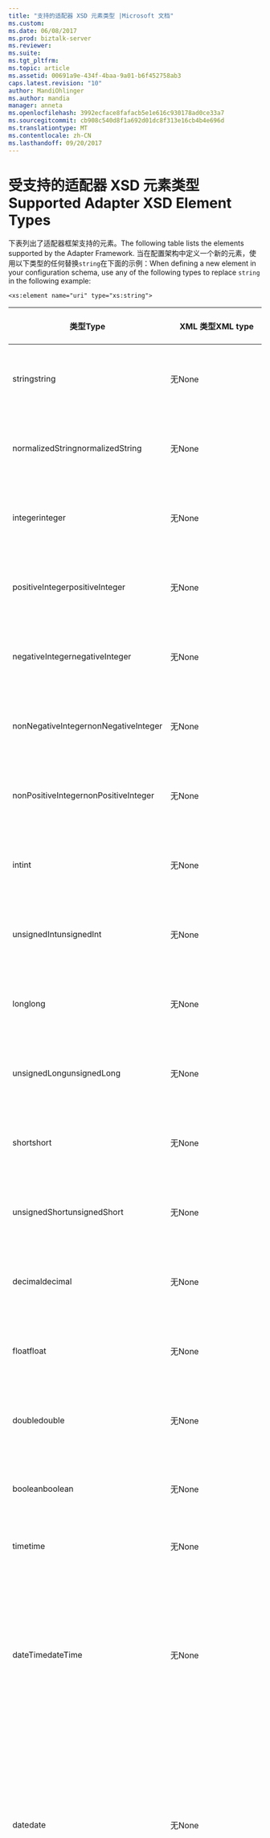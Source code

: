 ```yaml
---
title: "支持的适配器 XSD 元素类型 |Microsoft 文档"
ms.custom: 
ms.date: 06/08/2017
ms.prod: biztalk-server
ms.reviewer: 
ms.suite: 
ms.tgt_pltfrm: 
ms.topic: article
ms.assetid: 00691a9e-434f-4baa-9a01-b6f452758ab3
caps.latest.revision: "10"
author: MandiOhlinger
ms.author: mandia
manager: anneta
ms.openlocfilehash: 3992ecface8fafacb5e1e616c930178ad0ce33a7
ms.sourcegitcommit: cb908c540d8f1a692d01dc8f313e16cb4b4e696d
ms.translationtype: MT
ms.contentlocale: zh-CN
ms.lasthandoff: 09/20/2017
---
```

# <a name="supported-adapter-xsd-element-types"></a><span data-ttu-id="f2549-102">受支持的适配器 XSD 元素类型</span><span class="sxs-lookup"><span data-stu-id="f2549-102">Supported Adapter XSD Element Types</span></span>
<span data-ttu-id="f2549-103">下表列出了适配器框架支持的元素。</span><span class="sxs-lookup"><span data-stu-id="f2549-103">The following table lists the elements supported by the Adapter Framework.</span></span> <span data-ttu-id="f2549-104">当在配置架构中定义一个新的元素，使用以下类型的任何替换`string`在下面的示例：</span><span class="sxs-lookup"><span data-stu-id="f2549-104">When defining a new element in your configuration schema, use any of the following types to replace `string` in the following example:</span></span>  
  
```  
<xs:element name="uri" type="xs:string">  
```  
  
|<span data-ttu-id="f2549-105">类型</span><span class="sxs-lookup"><span data-stu-id="f2549-105">Type</span></span>|<span data-ttu-id="f2549-106">XML 类型</span><span class="sxs-lookup"><span data-stu-id="f2549-106">XML type</span></span>|<span data-ttu-id="f2549-107">UI 行为</span><span class="sxs-lookup"><span data-stu-id="f2549-107">UI behavior</span></span>|<span data-ttu-id="f2549-108">其他说明</span><span class="sxs-lookup"><span data-stu-id="f2549-108">Other specifics</span></span>|  
|----------|--------------|-----------------|---------------------|  
|<span data-ttu-id="f2549-109">string</span><span class="sxs-lookup"><span data-stu-id="f2549-109">string</span></span>|<span data-ttu-id="f2549-110">无</span><span class="sxs-lookup"><span data-stu-id="f2549-110">None</span></span>|<span data-ttu-id="f2549-111">只接受键入的编辑框。</span><span class="sxs-lookup"><span data-stu-id="f2549-111">Edit box accepting type only.</span></span>|<span data-ttu-id="f2549-112">若要将限制最大/最小值的属性</span><span class="sxs-lookup"><span data-stu-id="f2549-112">Attribute to constrain max/min</span></span>|  
|<span data-ttu-id="f2549-113">normalizedString</span><span class="sxs-lookup"><span data-stu-id="f2549-113">normalizedString</span></span>|<span data-ttu-id="f2549-114">无</span><span class="sxs-lookup"><span data-stu-id="f2549-114">None</span></span>|<span data-ttu-id="f2549-115">只接受键入的编辑框。</span><span class="sxs-lookup"><span data-stu-id="f2549-115">Edit box accepting type only.</span></span>|<span data-ttu-id="f2549-116">若要将限制最大/最小值的属性</span><span class="sxs-lookup"><span data-stu-id="f2549-116">Attribute to constrain max/min</span></span>|  
|<span data-ttu-id="f2549-117">integer</span><span class="sxs-lookup"><span data-stu-id="f2549-117">integer</span></span>|<span data-ttu-id="f2549-118">无</span><span class="sxs-lookup"><span data-stu-id="f2549-118">None</span></span>|<span data-ttu-id="f2549-119">只接受键入的编辑框。</span><span class="sxs-lookup"><span data-stu-id="f2549-119">Edit box accepting type only.</span></span>|<span data-ttu-id="f2549-120">若要将限制最大/最小值的属性</span><span class="sxs-lookup"><span data-stu-id="f2549-120">Attribute to constrain max/min</span></span>|  
|<span data-ttu-id="f2549-121">positiveInteger</span><span class="sxs-lookup"><span data-stu-id="f2549-121">positiveInteger</span></span>|<span data-ttu-id="f2549-122">无</span><span class="sxs-lookup"><span data-stu-id="f2549-122">None</span></span>|<span data-ttu-id="f2549-123">只接受键入的编辑框。</span><span class="sxs-lookup"><span data-stu-id="f2549-123">Edit box accepting type only.</span></span>|<span data-ttu-id="f2549-124">若要将限制最大/最小值的属性</span><span class="sxs-lookup"><span data-stu-id="f2549-124">Attribute to constrain max/min</span></span>|  
|<span data-ttu-id="f2549-125">negativeInteger</span><span class="sxs-lookup"><span data-stu-id="f2549-125">negativeInteger</span></span>|<span data-ttu-id="f2549-126">无</span><span class="sxs-lookup"><span data-stu-id="f2549-126">None</span></span>|<span data-ttu-id="f2549-127">只接受键入的编辑框。</span><span class="sxs-lookup"><span data-stu-id="f2549-127">Edit box accepting type only.</span></span>|<span data-ttu-id="f2549-128">若要将限制最大/最小值的属性</span><span class="sxs-lookup"><span data-stu-id="f2549-128">Attribute to constrain max/min</span></span>|  
|<span data-ttu-id="f2549-129">nonNegativeInteger</span><span class="sxs-lookup"><span data-stu-id="f2549-129">nonNegativeInteger</span></span>|<span data-ttu-id="f2549-130">无</span><span class="sxs-lookup"><span data-stu-id="f2549-130">None</span></span>|<span data-ttu-id="f2549-131">只接受键入的编辑框。</span><span class="sxs-lookup"><span data-stu-id="f2549-131">Edit box accepting type only.</span></span>|<span data-ttu-id="f2549-132">若要将限制最大/最小值的属性</span><span class="sxs-lookup"><span data-stu-id="f2549-132">Attribute to constrain max/min</span></span>|  
|<span data-ttu-id="f2549-133">nonPositiveInteger</span><span class="sxs-lookup"><span data-stu-id="f2549-133">nonPositiveInteger</span></span>|<span data-ttu-id="f2549-134">无</span><span class="sxs-lookup"><span data-stu-id="f2549-134">None</span></span>|<span data-ttu-id="f2549-135">只接受键入的编辑框。</span><span class="sxs-lookup"><span data-stu-id="f2549-135">Edit box accepting type only.</span></span>|<span data-ttu-id="f2549-136">若要将限制最大/最小值的属性</span><span class="sxs-lookup"><span data-stu-id="f2549-136">Attribute to constrain max/min</span></span>|  
|<span data-ttu-id="f2549-137">int</span><span class="sxs-lookup"><span data-stu-id="f2549-137">int</span></span>|<span data-ttu-id="f2549-138">无</span><span class="sxs-lookup"><span data-stu-id="f2549-138">None</span></span>|<span data-ttu-id="f2549-139">只接受键入的编辑框。</span><span class="sxs-lookup"><span data-stu-id="f2549-139">Edit box accepting type only.</span></span>|<span data-ttu-id="f2549-140">若要将限制最大/最小值的属性</span><span class="sxs-lookup"><span data-stu-id="f2549-140">Attribute to constrain max/min</span></span>|  
|<span data-ttu-id="f2549-141">unsignedInt</span><span class="sxs-lookup"><span data-stu-id="f2549-141">unsignedInt</span></span>|<span data-ttu-id="f2549-142">无</span><span class="sxs-lookup"><span data-stu-id="f2549-142">None</span></span>|<span data-ttu-id="f2549-143">只接受键入的编辑框。</span><span class="sxs-lookup"><span data-stu-id="f2549-143">Edit box accepting type only.</span></span>|<span data-ttu-id="f2549-144">若要将限制最大/最小值的属性</span><span class="sxs-lookup"><span data-stu-id="f2549-144">Attribute to constrain max/min</span></span>|  
|<span data-ttu-id="f2549-145">long</span><span class="sxs-lookup"><span data-stu-id="f2549-145">long</span></span>|<span data-ttu-id="f2549-146">无</span><span class="sxs-lookup"><span data-stu-id="f2549-146">None</span></span>|<span data-ttu-id="f2549-147">只能键入十进制数字的编辑框。</span><span class="sxs-lookup"><span data-stu-id="f2549-147">Edit box accepting type only and a decimal.</span></span>|<span data-ttu-id="f2549-148">若要将限制最大/最小值的属性</span><span class="sxs-lookup"><span data-stu-id="f2549-148">Attribute to constrain max/min</span></span>|  
|<span data-ttu-id="f2549-149">unsignedLong</span><span class="sxs-lookup"><span data-stu-id="f2549-149">unsignedLong</span></span>|<span data-ttu-id="f2549-150">无</span><span class="sxs-lookup"><span data-stu-id="f2549-150">None</span></span>|<span data-ttu-id="f2549-151">只能键入十进制数字的编辑框。</span><span class="sxs-lookup"><span data-stu-id="f2549-151">Edit box accepting type only and a decimal.</span></span>|<span data-ttu-id="f2549-152">约束最大值/最小值的属性</span><span class="sxs-lookup"><span data-stu-id="f2549-152">Attribute to constraint max/min</span></span>|  
|<span data-ttu-id="f2549-153">short</span><span class="sxs-lookup"><span data-stu-id="f2549-153">short</span></span>|<span data-ttu-id="f2549-154">无</span><span class="sxs-lookup"><span data-stu-id="f2549-154">None</span></span>|<span data-ttu-id="f2549-155">只接受键入的编辑框。</span><span class="sxs-lookup"><span data-stu-id="f2549-155">Edit box accepting type only.</span></span>|<span data-ttu-id="f2549-156">若要将限制最大/最小值的属性</span><span class="sxs-lookup"><span data-stu-id="f2549-156">Attribute to constrain max/min</span></span>|  
|<span data-ttu-id="f2549-157">unsignedShort</span><span class="sxs-lookup"><span data-stu-id="f2549-157">unsignedShort</span></span>|<span data-ttu-id="f2549-158">无</span><span class="sxs-lookup"><span data-stu-id="f2549-158">None</span></span>|<span data-ttu-id="f2549-159">只接受键入的编辑框。</span><span class="sxs-lookup"><span data-stu-id="f2549-159">Edit box accepting type only.</span></span>|<span data-ttu-id="f2549-160">若要将限制最大/最小值的属性</span><span class="sxs-lookup"><span data-stu-id="f2549-160">Attribute to constrain max/min</span></span>|  
|<span data-ttu-id="f2549-161">decimal</span><span class="sxs-lookup"><span data-stu-id="f2549-161">decimal</span></span>|<span data-ttu-id="f2549-162">无</span><span class="sxs-lookup"><span data-stu-id="f2549-162">None</span></span>|<span data-ttu-id="f2549-163">只接受键入的编辑框。</span><span class="sxs-lookup"><span data-stu-id="f2549-163">Edit box accepting type only.</span></span>|<span data-ttu-id="f2549-164">若要将限制最大/最小值的属性</span><span class="sxs-lookup"><span data-stu-id="f2549-164">Attribute to constrain max/min</span></span>|  
|<span data-ttu-id="f2549-165">float</span><span class="sxs-lookup"><span data-stu-id="f2549-165">float</span></span>|<span data-ttu-id="f2549-166">无</span><span class="sxs-lookup"><span data-stu-id="f2549-166">None</span></span>|<span data-ttu-id="f2549-167">只接受键入的编辑框。</span><span class="sxs-lookup"><span data-stu-id="f2549-167">Edit box accepting type only.</span></span>|<span data-ttu-id="f2549-168">若要将限制最大/最小值的属性</span><span class="sxs-lookup"><span data-stu-id="f2549-168">Attribute to constrain max/min</span></span>|  
|<span data-ttu-id="f2549-169">double</span><span class="sxs-lookup"><span data-stu-id="f2549-169">double</span></span>|<span data-ttu-id="f2549-170">无</span><span class="sxs-lookup"><span data-stu-id="f2549-170">None</span></span>|<span data-ttu-id="f2549-171">只接受键入的编辑框。</span><span class="sxs-lookup"><span data-stu-id="f2549-171">Edit box accepting type only.</span></span>|<span data-ttu-id="f2549-172">若要将限制最大/最小值的属性</span><span class="sxs-lookup"><span data-stu-id="f2549-172">Attribute to constrain max/min</span></span>|  
|<span data-ttu-id="f2549-173">boolean</span><span class="sxs-lookup"><span data-stu-id="f2549-173">boolean</span></span>|<span data-ttu-id="f2549-174">无</span><span class="sxs-lookup"><span data-stu-id="f2549-174">None</span></span>|<span data-ttu-id="f2549-175">填充有布尔值的下拉列表。</span><span class="sxs-lookup"><span data-stu-id="f2549-175">Drop-down list populated with Boolean values.</span></span>|<span data-ttu-id="f2549-176">无</span><span class="sxs-lookup"><span data-stu-id="f2549-176">None</span></span>|  
|<span data-ttu-id="f2549-177">time</span><span class="sxs-lookup"><span data-stu-id="f2549-177">time</span></span>|<span data-ttu-id="f2549-178">无</span><span class="sxs-lookup"><span data-stu-id="f2549-178">None</span></span>|<span data-ttu-id="f2549-179">只接受键入的编辑框。</span><span class="sxs-lookup"><span data-stu-id="f2549-179">Edit box accepting type only.</span></span>|<span data-ttu-id="f2549-180">无</span><span class="sxs-lookup"><span data-stu-id="f2549-180">None</span></span>|  
|<span data-ttu-id="f2549-181">dateTime</span><span class="sxs-lookup"><span data-stu-id="f2549-181">dateTime</span></span>|<span data-ttu-id="f2549-182">无</span><span class="sxs-lookup"><span data-stu-id="f2549-182">None</span></span>|<span data-ttu-id="f2549-183">只接受键入的编辑框。</span><span class="sxs-lookup"><span data-stu-id="f2549-183">Edit box accepting type only.</span></span> <span data-ttu-id="f2549-184">字段区域的末尾有一个省略号。</span><span class="sxs-lookup"><span data-stu-id="f2549-184">An ellipsis appears at the end of the field area.</span></span> <span data-ttu-id="f2549-185">单击该省略号，将显示日历。</span><span class="sxs-lookup"><span data-stu-id="f2549-185">Click the ellipsis and the calendar appears.</span></span>|<span data-ttu-id="f2549-186">无</span><span class="sxs-lookup"><span data-stu-id="f2549-186">None</span></span>|  
|<span data-ttu-id="f2549-187">date</span><span class="sxs-lookup"><span data-stu-id="f2549-187">date</span></span>|<span data-ttu-id="f2549-188">无</span><span class="sxs-lookup"><span data-stu-id="f2549-188">None</span></span>|<span data-ttu-id="f2549-189">只接受键入的编辑框。</span><span class="sxs-lookup"><span data-stu-id="f2549-189">Edit box accepting type only.</span></span> <span data-ttu-id="f2549-190">字段区域的末尾有一个省略号。</span><span class="sxs-lookup"><span data-stu-id="f2549-190">An ellipsis appears at the end of the field area.</span></span> <span data-ttu-id="f2549-191">单击该省略号，将显示日历。</span><span class="sxs-lookup"><span data-stu-id="f2549-191">Click the ellipsis and the calendar appears.</span></span>|<span data-ttu-id="f2549-192">无</span><span class="sxs-lookup"><span data-stu-id="f2549-192">None</span></span>|  
|<span data-ttu-id="f2549-193">gMonth</span><span class="sxs-lookup"><span data-stu-id="f2549-193">gMonth</span></span>|<span data-ttu-id="f2549-194">无</span><span class="sxs-lookup"><span data-stu-id="f2549-194">None</span></span>|<span data-ttu-id="f2549-195">只接受键入的编辑框。</span><span class="sxs-lookup"><span data-stu-id="f2549-195">Edit box accepting type only.</span></span>|<span data-ttu-id="f2549-196">此值是一个字符串，因此其表现可能和期望不同。</span><span class="sxs-lookup"><span data-stu-id="f2549-196">This value is a string and thus may not perform as expected.</span></span> <span data-ttu-id="f2549-197">请考虑使用 xsd:int 类型，以对所保存的月份值进行限制。</span><span class="sxs-lookup"><span data-stu-id="f2549-197">Consider using xsd:int types with restrictions to hold the month value instead.</span></span>|  
|<span data-ttu-id="f2549-198">gYear</span><span class="sxs-lookup"><span data-stu-id="f2549-198">gYear</span></span>|<span data-ttu-id="f2549-199">无</span><span class="sxs-lookup"><span data-stu-id="f2549-199">None</span></span>|<span data-ttu-id="f2549-200">只接受键入的编辑框。</span><span class="sxs-lookup"><span data-stu-id="f2549-200">Edit box accepting type only.</span></span>|<span data-ttu-id="f2549-201">此值是一个字符串，因此其表现可能和期望不同。</span><span class="sxs-lookup"><span data-stu-id="f2549-201">This value is a string and thus may not perform as expected.</span></span> <span data-ttu-id="f2549-202">请考虑使用 xsd:int 类型，以对所保存的年值进行限制。</span><span class="sxs-lookup"><span data-stu-id="f2549-202">Consider using xsd:int types with restrictions to hold the year value instead.</span></span>|  
|<span data-ttu-id="f2549-203">gYearMonth</span><span class="sxs-lookup"><span data-stu-id="f2549-203">gYearMonth</span></span>|<span data-ttu-id="f2549-204">无</span><span class="sxs-lookup"><span data-stu-id="f2549-204">None</span></span>|<span data-ttu-id="f2549-205">只接受键入的编辑框。</span><span class="sxs-lookup"><span data-stu-id="f2549-205">Edit box accepting type only.</span></span>|<span data-ttu-id="f2549-206">此值是一个字符串，因此其表现可能和期望不同。</span><span class="sxs-lookup"><span data-stu-id="f2549-206">This value is a string and thus may not perform as expected.</span></span> <span data-ttu-id="f2549-207">请考虑使用 xsd:int 类型，以对所保存的年和月份值进行限制。</span><span class="sxs-lookup"><span data-stu-id="f2549-207">Consider using xsd:int types with restrictions to hold the year and month value instead.</span></span>|  
|<span data-ttu-id="f2549-208">gDay</span><span class="sxs-lookup"><span data-stu-id="f2549-208">gDay</span></span>|<span data-ttu-id="f2549-209">无</span><span class="sxs-lookup"><span data-stu-id="f2549-209">None</span></span>|<span data-ttu-id="f2549-210">只接受键入的编辑框。</span><span class="sxs-lookup"><span data-stu-id="f2549-210">Edit box accepting type only.</span></span>|<span data-ttu-id="f2549-211">此值是一个字符串，因此其表现可能和期望不同。</span><span class="sxs-lookup"><span data-stu-id="f2549-211">This value is a string and thus may not perform as expected.</span></span> <span data-ttu-id="f2549-212">请考虑使用 xsd:int 类型，以对所保存的日期值进行限制。</span><span class="sxs-lookup"><span data-stu-id="f2549-212">Consider using xsd:int types with restrictions to hold the day value instead.</span></span>|  
|<span data-ttu-id="f2549-213">gMonthDay</span><span class="sxs-lookup"><span data-stu-id="f2549-213">gMonthDay</span></span>|<span data-ttu-id="f2549-214">无</span><span class="sxs-lookup"><span data-stu-id="f2549-214">None</span></span>|<span data-ttu-id="f2549-215">只接受键入的编辑框。</span><span class="sxs-lookup"><span data-stu-id="f2549-215">Edit box accepting type only.</span></span>|<span data-ttu-id="f2549-216">此值是一个字符串，因此其表现可能和期望不同。</span><span class="sxs-lookup"><span data-stu-id="f2549-216">This value is a string and thus may not perform as expected.</span></span> <span data-ttu-id="f2549-217">请考虑使用 xsd:int 类型，以对所保存的月份和日期值进行限制。</span><span class="sxs-lookup"><span data-stu-id="f2549-217">Consider using xsd:int types with restrictions to hold the month and day value instead.</span></span>|  
|<span data-ttu-id="f2549-218">Name</span><span class="sxs-lookup"><span data-stu-id="f2549-218">Name</span></span>|<span data-ttu-id="f2549-219">无</span><span class="sxs-lookup"><span data-stu-id="f2549-219">None</span></span>|<span data-ttu-id="f2549-220">只接受键入的编辑框。</span><span class="sxs-lookup"><span data-stu-id="f2549-220">Edit box accepting type only.</span></span>|<span data-ttu-id="f2549-221">无</span><span class="sxs-lookup"><span data-stu-id="f2549-221">None</span></span>|  
|<span data-ttu-id="f2549-222">NCName</span><span class="sxs-lookup"><span data-stu-id="f2549-222">NCName</span></span>|<span data-ttu-id="f2549-223">无</span><span class="sxs-lookup"><span data-stu-id="f2549-223">None</span></span>|<span data-ttu-id="f2549-224">只接受键入的编辑框。</span><span class="sxs-lookup"><span data-stu-id="f2549-224">Edit box accepting type only.</span></span>|<span data-ttu-id="f2549-225">无</span><span class="sxs-lookup"><span data-stu-id="f2549-225">None</span></span>|  
|<span data-ttu-id="f2549-226">anyURI</span><span class="sxs-lookup"><span data-stu-id="f2549-226">anyURI</span></span>|<span data-ttu-id="f2549-227">无</span><span class="sxs-lookup"><span data-stu-id="f2549-227">None</span></span>|<span data-ttu-id="f2549-228">只接受键入的编辑框。</span><span class="sxs-lookup"><span data-stu-id="f2549-228">Edit box accepting type only.</span></span>|<span data-ttu-id="f2549-229">无</span><span class="sxs-lookup"><span data-stu-id="f2549-229">None</span></span>|  
|<span data-ttu-id="f2549-230">序列</span><span class="sxs-lookup"><span data-stu-id="f2549-230">Sequence</span></span>|<span data-ttu-id="f2549-231">“Sequence”架构元素</span><span class="sxs-lookup"><span data-stu-id="f2549-231">"Sequence" Schema Element</span></span>|<span data-ttu-id="f2549-232">无</span><span class="sxs-lookup"><span data-stu-id="f2549-232">None</span></span>|<span data-ttu-id="f2549-233">无</span><span class="sxs-lookup"><span data-stu-id="f2549-233">None</span></span>|  
|<span data-ttu-id="f2549-234">组</span><span class="sxs-lookup"><span data-stu-id="f2549-234">Groups</span></span>|<span data-ttu-id="f2549-235">无</span><span class="sxs-lookup"><span data-stu-id="f2549-235">None</span></span>|<span data-ttu-id="f2549-236">用来展开或折叠组中所有字段的“+”或“-”号。</span><span class="sxs-lookup"><span data-stu-id="f2549-236">A "+" or "-" sign that expands or collapses all fields within the group.</span></span><br /><br /> <span data-ttu-id="f2549-237">“属性”页的右侧无编辑功能。</span><span class="sxs-lookup"><span data-stu-id="f2549-237">No edit functionality on the right side of the property page.</span></span>|<span data-ttu-id="f2549-238">无</span><span class="sxs-lookup"><span data-stu-id="f2549-238">None</span></span>|  
|<span data-ttu-id="f2549-239">文件名</span><span class="sxs-lookup"><span data-stu-id="f2549-239">File Name</span></span>|<span data-ttu-id="f2549-240">FileName</span><span class="sxs-lookup"><span data-stu-id="f2549-240">FileName</span></span>|<span data-ttu-id="f2549-241">字段区域的末尾有一个省略号。</span><span class="sxs-lookup"><span data-stu-id="f2549-241">An ellipsis appears at the end of the field area.</span></span> <span data-ttu-id="f2549-242">单击省略号和**Windows FileOpen**出现对话框，允许的文件的选择。</span><span class="sxs-lookup"><span data-stu-id="f2549-242">Click the ellipsis and the **Windows FileOpen** dialog box appears, allowing selection of a file.</span></span>|<span data-ttu-id="f2549-243">无</span><span class="sxs-lookup"><span data-stu-id="f2549-243">None</span></span>|  
|<span data-ttu-id="f2549-244">文件夹名称</span><span class="sxs-lookup"><span data-stu-id="f2549-244">Folder Name</span></span>|<span data-ttu-id="f2549-245">FolderName</span><span class="sxs-lookup"><span data-stu-id="f2549-245">FolderName</span></span>|<span data-ttu-id="f2549-246">字段区域的末尾有一个省略号。</span><span class="sxs-lookup"><span data-stu-id="f2549-246">An ellipsis appears at the end of the field area.</span></span> <span data-ttu-id="f2549-247">单击省略号和**Windows 文件夹打开**对话框中将显示并允许所选内容的文件夹。</span><span class="sxs-lookup"><span data-stu-id="f2549-247">Click the ellipsis and the **Windows Folder Open** dialog box appears allowing selection of a folder.</span></span>|<span data-ttu-id="f2549-248">无</span><span class="sxs-lookup"><span data-stu-id="f2549-248">None</span></span>|  
|<span data-ttu-id="f2549-249">SSO App ID</span><span class="sxs-lookup"><span data-stu-id="f2549-249">SSO App ID</span></span>|<span data-ttu-id="f2549-250">SSOAppID</span><span class="sxs-lookup"><span data-stu-id="f2549-250">SSOAppID</span></span>|<span data-ttu-id="f2549-251">填充有 SSO 应用程序列表的下拉列表</span><span class="sxs-lookup"><span data-stu-id="f2549-251">Drop-down list populated with the SSO Application list</span></span>|<span data-ttu-id="f2549-252">无</span><span class="sxs-lookup"><span data-stu-id="f2549-252">None</span></span>|  
|<span data-ttu-id="f2549-253">密码</span><span class="sxs-lookup"><span data-stu-id="f2549-253">Password</span></span>|<span data-ttu-id="f2549-254">密码</span><span class="sxs-lookup"><span data-stu-id="f2549-254">Password</span></span>|<span data-ttu-id="f2549-255">显示“*”号而非明文的编辑框。</span><span class="sxs-lookup"><span data-stu-id="f2549-255">Edit box with "*" appearing instead of clear text.</span></span>|<span data-ttu-id="f2549-256">无</span><span class="sxs-lookup"><span data-stu-id="f2549-256">None</span></span>|  
  
## <a name="see-also"></a><span data-ttu-id="f2549-257">另请参阅</span><span class="sxs-lookup"><span data-stu-id="f2549-257">See Also</span></span>  
 [<span data-ttu-id="f2549-258">适配器设计问题</span><span class="sxs-lookup"><span data-stu-id="f2549-258">Adapter Design Issues</span></span>](../core/adapter-design-issues.md)